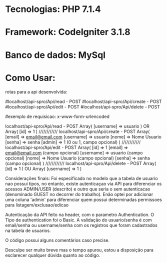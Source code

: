 # Tecnologias: PHP 7.1.4
# Framework: CodeIgniter 3.1.8
# Banco de dados: MySql

# Como Usar:

rotas para a api desenvolvida:

#localhost/api-spro/Api/read - POST
#localhost/api-spro/Api/create - POST
#localhost/api-spro/Api/edit - POST
#localhost/api-spro/Api/delete - POST

#exemplo de requisicao: x-www-form-urlencoded

localhost/api-spro/Api/read - POST
Array(
	[username] => usuario
)
OR
Array(
	[id] => 1
)
////////////
localhost/api-spro/Api/create - POST
Array(
	[email] => email@email.com
	[username] => usuario
	[nome] => Nome Usuario
	[senha] => senha
	[admin] => 1 (0 ou 1, campo opcional)
)
////////////
localhost/api-spro/Api/edit - POST
Array(
	[id] => 1
	[email] => email@email.com (campo opcional)
	[username] => usuario (campo opcional)
	[nome] => Nome Usuario (campo opcional)
	[senha] => senha (campo opcional)
)
////////////
localhost/api-spro/Api/delete - POST
Array(
	[id] => 1
)
OU
Array(
	[username] => 1
)


Considerações finais:
Foi especificado no modelo que a tabela de usuario nao possui tipos, no entanto, existe autenticaçao via API para diferenciar os acessos ADMIN/USER (descrito) e outro que seria o sem autenticacao (denominado GUEST no decorrer do trabalho).
Enão optei por adicionar uma coluna 'admin' para diferenciar quem possui determinadas permissoes para listagem/exclusao/edicao

Autenticação da API feito na header, com o parametro Authentication. O Tipo de authentication foi o Basic. A validação do usuario/senha é com email/senha ou username/senha com os registros que foram cadastrados na tabela de usuarios.

O código possui alguns comentários caso precise.





Desculpe ser muito breve mas o tempo apurou, estou a disposição para esclarecer qualquer dúvida quanto ao código.